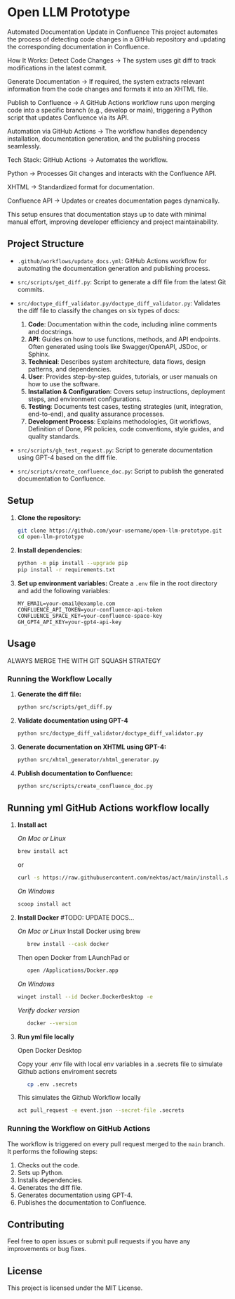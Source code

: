 # Open LLM Prototype

Automated Documentation Update in Confluence
This project automates the process of detecting code changes in a GitHub repository and updating the corresponding documentation in Confluence.

How It Works:
Detect Code Changes → The system uses git diff to track modifications in the latest commit.

Generate Documentation → If required, the system extracts relevant information from the code changes and formats it into an XHTML file.

Publish to Confluence → A GitHub Actions workflow runs upon merging code into a specific branch (e.g., develop or main), triggering a Python script that updates Confluence via its API.

Automation via GitHub Actions → The workflow handles dependency installation, documentation generation, and the publishing process seamlessly.

Tech Stack:
GitHub Actions → Automates the workflow.

Python → Processes Git changes and interacts with the Confluence API.

XHTML → Standardized format for documentation.

Confluence API → Updates or creates documentation pages dynamically.

This setup ensures that documentation stays up to date with minimal manual effort, improving developer efficiency and project maintainability.

## Project Structure

- `.github/workflows/update_docs.yml`: GitHub Actions workflow for automating the documentation generation and publishing process.
- `src/scripts/get_diff.py`: Script to generate a diff file from the latest Git commits.
- `src/doctype_diff_validator.py/doctype_diff_validator.py`: Validates the diff file to classify the changes on six types of docs:
    1. **Code**: Documentation within the code, including inline comments and docstrings.
    2. **API**: Guides on how to use functions, methods, and API endpoints. Often generated using tools like Swagger/OpenAPI, JSDoc, or Sphinx.
    3. **Technical**: Describes system architecture, data flows, design patterns, and dependencies.
    4. **User**: Provides step-by-step guides, tutorials, or user manuals on how to use the software.
    5. **Installation & Configuration**: Covers setup instructions, deployment steps, and environment configurations.
    6. **Testing**: Documents test cases, testing strategies (unit, integration, end-to-end), and quality assurance processes.
    7. **Development Process**: Explains methodologies, Git workflows, Definition of Done, PR policies, code conventions, style guides, and quality standards.

- `src/scripts/gh_test_request.py`: Script to generate documentation using GPT-4 based on the diff file.
- `src/scripts/create_confluence_doc.py`: Script to publish the generated documentation to Confluence.

## Setup

1. **Clone the repository:**
   ```sh
   git clone https://github.com/your-username/open-llm-prototype.git
   cd open-llm-prototype
   ```

2. **Install dependencies:**
   ```sh
   python -m pip install --upgrade pip
   pip install -r requirements.txt
   ```

3. **Set up environment variables:**
   Create a `.env` file in the root directory and add the following variables:
   ```env
   MY_EMAIL=your-email@example.com
   CONFLUENCE_API_TOKEN=your-confluence-api-token
   CONFLUENCE_SPACE_KEY=your-confluence-space-key
   GH_GPT4_API_KEY=your-gpt4-api-key
   ```

## Usage

ALWAYS MERGE THE WITH GIT SQUASH STRATEGY

### Running the Workflow Locally

1. **Generate the diff file:**
   ```sh
   python src/scripts/get_diff.py
   ```

2. **Validate documentation using GPT-4**
   ```sh
   python src/doctype_diff_validator/doctype_diff_validator.py
   ```

2. **Generate documentation on XHTML using GPT-4:**
   ```sh
   python src/xhtml_generator/xhtml_generator.py
   ```

3. **Publish documentation to Confluence:**
   ```sh
   python src/scripts/create_confluence_doc.py
   ```

## Running yml GitHub Actions workflow locally

1. **Install act**

   *On Mac or Linux*

   ```sh
   brew install act
   ```
   or

   ```sh
   curl -s https://raw.githubusercontent.com/nektos/act/main/install.sh | sudo bash
   ```

   *On Windows*

   ```sh
   scoop install act
   ```

2. **Install Docker** #TODO: UPDATE DOCS...

   *On Mac or Linux*
   Install Docker using brew

   ```sh
      brew install --cask docker
   ```

   Then open Docker from LAunchPad or

   ```sh
      open /Applications/Docker.app
   ```

   *On Windows*

   ```sh
   winget install --id Docker.DockerDesktop -e
   ```

   *Verify docker version*

   ```sh
      docker --version
   ```

3. **Run yml file locally**

   Open Docker Desktop

   Copy your .env file with local env variables in a .secrets file to simulate Github actions enviroment secrets
   ```sh
      cp .env .secrets
   ```

   This simulates the Github Workflow locally
   ```sh
   act pull_request -e event.json --secret-file .secrets
   ```


### Running the Workflow on GitHub Actions

The workflow is triggered on every pull request merged to the `main` branch. It performs the following steps:
1. Checks out the code.
2. Sets up Python.
3. Installs dependencies.
4. Generates the diff file.
5. Generates documentation using GPT-4.
6. Publishes the documentation to Confluence.

## Contributing

Feel free to open issues or submit pull requests if you have any improvements or bug fixes.

## License

This project is licensed under the MIT License.

